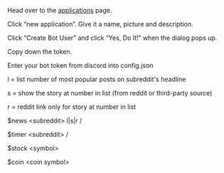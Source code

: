 Head over to the [applications] page.

Click “new application”. Give it a name, picture and description.

Click “Create Bot User” and click “Yes, Do It!” when the dialog pops up.

Copy down the token.

Enter your bot token from discord into config.json


l = list number of most popular posts on subreddit's headline

s = show the story at number in list (from reddit or third-party source)

r = reddit link only for story at number in list


$news \<subreddit> l|s|r /<number>

$timer \<subreddit> /<Time in hours>

$stock \<symbol>

$coin \<coin symbol>

[applications]: https://discordapp.com/developers/applications/me
